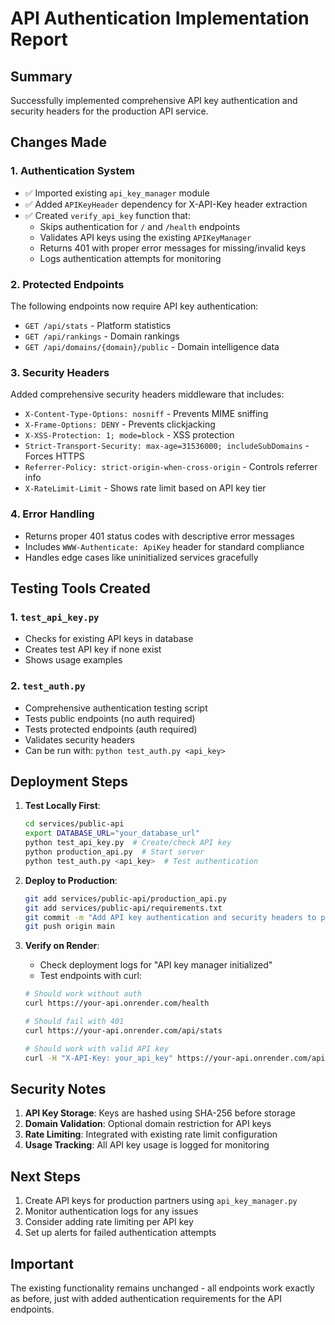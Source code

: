 # API Authentication Implementation Report

## Summary
Successfully implemented comprehensive API key authentication and security headers for the production API service.

## Changes Made

### 1. Authentication System
- ✅ Imported existing `api_key_manager` module
- ✅ Added `APIKeyHeader` dependency for X-API-Key header extraction
- ✅ Created `verify_api_key` function that:
  - Skips authentication for `/` and `/health` endpoints
  - Validates API keys using the existing `APIKeyManager`
  - Returns 401 with proper error messages for missing/invalid keys
  - Logs authentication attempts for monitoring

### 2. Protected Endpoints
The following endpoints now require API key authentication:
- `GET /api/stats` - Platform statistics
- `GET /api/rankings` - Domain rankings  
- `GET /api/domains/{domain}/public` - Domain intelligence data

### 3. Security Headers
Added comprehensive security headers middleware that includes:
- `X-Content-Type-Options: nosniff` - Prevents MIME sniffing
- `X-Frame-Options: DENY` - Prevents clickjacking
- `X-XSS-Protection: 1; mode=block` - XSS protection
- `Strict-Transport-Security: max-age=31536000; includeSubDomains` - Forces HTTPS
- `Referrer-Policy: strict-origin-when-cross-origin` - Controls referrer info
- `X-RateLimit-Limit` - Shows rate limit based on API key tier

### 4. Error Handling
- Returns proper 401 status codes with descriptive error messages
- Includes `WWW-Authenticate: ApiKey` header for standard compliance
- Handles edge cases like uninitialized services gracefully

## Testing Tools Created

### 1. `test_api_key.py`
- Checks for existing API keys in database
- Creates test API key if none exist
- Shows usage examples

### 2. `test_auth.py`
- Comprehensive authentication testing script
- Tests public endpoints (no auth required)
- Tests protected endpoints (auth required)
- Validates security headers
- Can be run with: `python test_auth.py <api_key>`

## Deployment Steps

1. **Test Locally First**:
   ```bash
   cd services/public-api
   export DATABASE_URL="your_database_url"
   python test_api_key.py  # Create/check API key
   python production_api.py  # Start server
   python test_auth.py <api_key>  # Test authentication
   ```

2. **Deploy to Production**:
   ```bash
   git add services/public-api/production_api.py
   git add services/public-api/requirements.txt
   git commit -m "Add API key authentication and security headers to public API"
   git push origin main
   ```

3. **Verify on Render**:
   - Check deployment logs for "API key manager initialized"
   - Test endpoints with curl:
   ```bash
   # Should work without auth
   curl https://your-api.onrender.com/health
   
   # Should fail with 401
   curl https://your-api.onrender.com/api/stats
   
   # Should work with valid API key
   curl -H "X-API-Key: your_api_key" https://your-api.onrender.com/api/stats
   ```

## Security Notes

1. **API Key Storage**: Keys are hashed using SHA-256 before storage
2. **Domain Validation**: Optional domain restriction for API keys
3. **Rate Limiting**: Integrated with existing rate limit configuration
4. **Usage Tracking**: All API key usage is logged for monitoring

## Next Steps

1. Create API keys for production partners using `api_key_manager.py`
2. Monitor authentication logs for any issues
3. Consider adding rate limiting per API key
4. Set up alerts for failed authentication attempts

## Important
The existing functionality remains unchanged - all endpoints work exactly as before, just with added authentication requirements for the API endpoints.